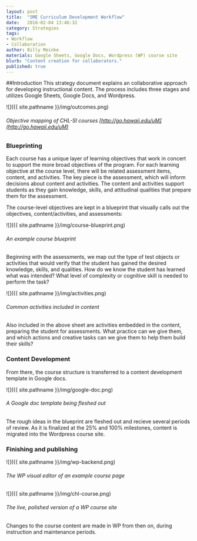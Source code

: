 ```yaml
---
layout: post
title:  "SME Curriculum Development Workflow"
date:   2016-02-04 13:46:32
category: Strategies
tags:
- Workflow
- Collaboration
author: Billy Meinke
materials: Google Sheets, Google Docs, Wordpress (WP) course site
blurb: "Content creation for collaborators."
published: true
---
```



##Introduction
This strategy document explains an collaborative approach  for developing instructional content. The process includes three stages and utilizes Google Sheets, Google Docs, and Wordpress.

![]({{ site.pathname }}/img/outcomes.png)

###### Objective mapping of CHL-SI courses [http://go.hawaii.edu/uM](http://go.hawaii.edu/uM)

### Blueprinting
Each course has a unique layer of learning objectives that work in concert to support the more broad objectives of the program. For each learning objective at the course level, there will be related assessment items, content, and activities. The key piece is the assessment, which will inform decisions about content and activities. The content and activities support students as they gain knowledge, skills, and attitudinal qualities that prepare them for the assessment.

The course-level objectives are kept in a blueprint that visually calls out the objectives, content/activities, and assessments:

![]({{ site.pathname }}/img/course-blueprint.png)

###### An example course blueprint

Beginning with the assessments, we map out the type of test objects or activities that would verify that the student has gained the desired knowledge, skills, and qualities. How do we know the student has learned what was intended? What level of complexity or cognitive skill is needed to perform the task?

![]({{ site.pathname }}/img/activities.png)

###### Common activities included in content

Also included in the above sheet are activities embedded in the content, preparing the student for assessments. What practice can we give them, and which actions and creative tasks can we give them to help them build their skills?

### Content Development

From there, the course structure is transferred to a content development template in Google docs.

![]({{ site.pathname }}/img/google-doc.png)

###### A Google doc template being fleshed out

The rough ideas in the blueprint are fleshed out and recieve several periods of review. As it is finalized at the 25% and 100% milestones, content is migrated into the Wordpress course site.

### Finishing and publishing

![]({{ site.pathname }}/img/wp-backend.png)

###### The WP visual editor of an example course page

![]({{ site.pathname }}/img/chl-course.png)

###### The live, polished version of a WP course site

Changes to the course content are made in WP from then on, during instruction and maintenance periods.
